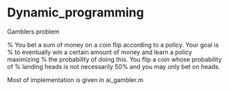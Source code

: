 # Dynamic_programming
Gamblers problem

% You bet a sum of money on a coin flip according to a policy. Your goal is
% to eventually win a certain amount of money and learn a policy maximizing
% the probability of doing this. You flip a coin whose probability of
% landing heads is not necessarily 50% and you may only bet on heads.

Most of implementation is given in ai_gambler.m
